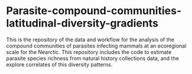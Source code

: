 # Parasite-compound-communities-latitudinal-diversity-gradients
This is the repository of the data and workflow for the analysis of the compound communities of parasites infecting mammals at an ecoregional scale for the Nearctic. This repository includes the code to estimate parasite species richness from natural history collections data, and the explore correlates of this diversity patterns.
